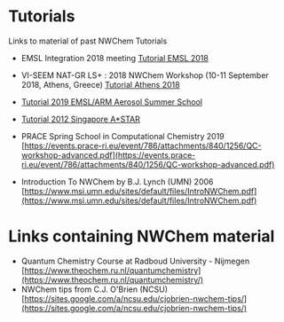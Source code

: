 # Tutorials

Links to material of past NWChem Tutorials

* EMSL Integration 2018 meeting
[Tutorial EMSL 2018](Tutorial-Slides.md)

* VΙ-SEEM NAT-GR LS+ : 2018 NWChem Workshop  (10-11 September 2018, Athens, Greece)
[Tutorial Athens 2018](Tutorial-Athens2018.md)

* [Tutorial 2019 EMSL/ARM Aerosol Summer School](tut2019/README.md)

* [Tutorial 2012 Singapore A*STAR](tutorial_singapore2012/index.md)

* PRACE Spring School in Computational Chemistry 2019  
[https://events.prace-ri.eu/event/786/attachments/840/1256/QC-workshop-advanced.pdf](https://events.prace-ri.eu/event/786/attachments/840/1256/QC-workshop-advanced.pdf)

* Introduction To NWChem by B.J. Lynch (UMN) 2006
[https://www.msi.umn.edu/sites/default/files/IntroNWChem.pdf](https://www.msi.umn.edu/sites/default/files/IntroNWChem.pdf)


# Links containing NWChem material

* Quantum Chemistry Course at Radboud University - Nijmegen
[https://www.theochem.ru.nl/quantumchemistry](https://www.theochem.ru.nl/quantumchemistry/)
* NWChem tips from C.J. O'Brien (NCSU)  
[https://sites.google.com/a/ncsu.edu/cjobrien-nwchem-tips/](https://sites.google.com/a/ncsu.edu/cjobrien-nwchem-tips/)

<!--# Useful websites for Computational Chemistry-->
<!--* [https://www.researchgate.net](https://www.researchgate.net/)-->
<!--* [https://chemistry.stackexchange.com](https://chemistry.stackexchange.com)-->
<!--* [http://www.ccl.net](http://www.ccl.net/)-->
